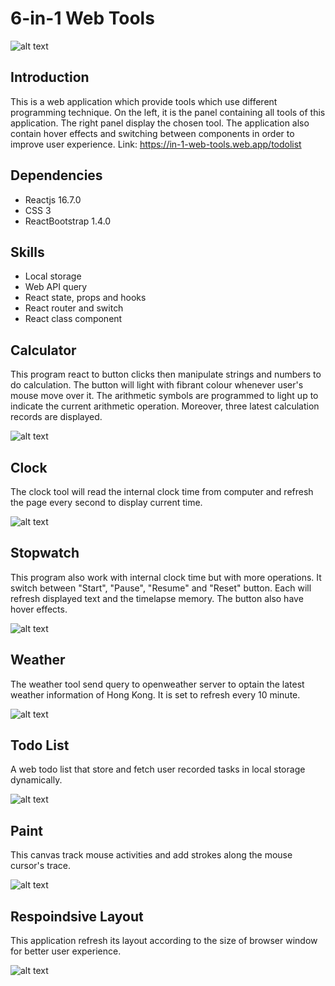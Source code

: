 # 6-in-1 Web Tools

![alt text](https://github.com/jason2468087/ReactWebApplication/blob/main/README%20asset/TITLE%20IMAGE.png?raw=true)

## Introduction
This is a web application which provide tools which use different programming technique. On the left, it is the panel containing all tools of this application. The right panel display the chosen tool. The application also contain hover effects and switching between components in order to improve user experience.
Link: https://in-1-web-tools.web.app/todolist

## Dependencies
- Reactjs 16.7.0
- CSS 3
- ReactBootstrap 1.4.0

## Skills
- Local storage
- Web API query
- React state, props and hooks
- React router and switch
- React class component

## Calculator
This program react to button clicks then manipulate strings and numbers to do calculation. The button will light with fibrant colour whenever user's mouse move over it. The arithmetic symbols are programmed to light up to indicate the current arithmetic operation. Moreover, three latest calculation records are displayed.

![alt text](https://github.com/jason2468087/ReactWebApplication/blob/main/README%20asset/Web%20Tool%20Calculator.png?raw=true)

## Clock
The clock tool will read the internal clock time from computer and refresh the page every second to display current time.

![alt text](https://github.com/jason2468087/ReactWebApplication/blob/main/README%20asset/Web%20Tool%20Clock.png?raw=true)

## Stopwatch
This program also work with internal clock time but with more operations. It switch between "Start", "Pause", "Resume" and "Reset" button. Each will refresh displayed text and the timelapse memory. The button also have hover effects.

![alt text](https://github.com/jason2468087/ReactWebApplication/blob/main/README%20asset/Web%20Tool%20Stopwatch.png?raw=true)

## Weather
The weather tool send query to openweather server to optain the latest weather information of Hong Kong. It is set to refresh every 10 minute.

![alt text](https://github.com/jason2468087/ReactWebApplication/blob/main/README%20asset/Web%20Tool%20Weather.png?raw=true)

## Todo List
A web todo list that store and fetch user recorded tasks in local storage dynamically.

![alt text](https://github.com/jason2468087/ReactWebApplication/blob/main/README%20asset/Web%20Tool%20TodoList.png?raw=true)

## Paint
This canvas track mouse activities and add strokes along the mouse cursor's trace.

![alt text](https://github.com/jason2468087/ReactWebApplication/blob/main/README%20asset/Web%20Tool%20Paint.png?raw=true)

## Respoindsive Layout
This application refresh its layout according to the size of browser window for better user experience.

![alt text](https://github.com/jason2468087/ReactWebApplication/blob/main/README%20asset/Respondsive%20Design.png)
